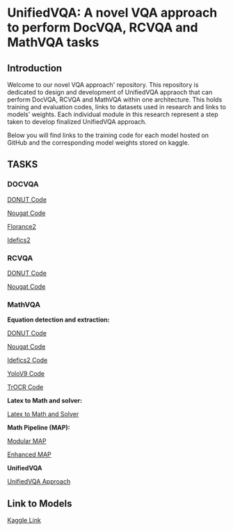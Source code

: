# UnifiedVQA: A novel VQA approach to perform DocVQA, RCVQA and MathVQA tasks

## Introduction
Welcome to our novel VQA approach' repository. This repository is dedicated to design and development of UnifiedVQA appraoch that can perform DocVQA, RCVQA and MathVQA within one architecture. This holds training and evaluation codes, links to datasets used in research and links to models' weights. Each individual module in this research represent a step taken to develop finalized UnifiedVQA approach.

Below you will find links to the training code for each model hosted on GitHub and the corresponding model weights stored on kaggle.

## TASKS

### DOCVQA

[DONUT Code](DocVQA/DONUT/DONUT_DocVQA.ipynb)

[Nougat Code](DocVQA/Nougat/Nougat_DocVQA.ipynb)

[Florance2](DocVQA/Florance2/Florance2_DocVQA.ipynb)

[Idefics2](DocVQA/Idefics2/Idefics2_DocVQA.ipynb)

### RCVQA

[DONUT Code](RCVQA/DONUT/DONUT_RCVQA.ipynb)

[Nougat Code](RCVQA/Nougat/Nougat_RCVQA.ipynb)

### MathVQA

**Equation detection and extraction:**

[DONUT Code](MathVQA/Equation%20Detection%20and%20Extraction/DONUT/DONUT_MathEquation_KIE.ipynb)

[Nougat Code](MathVQA/Equation%20Detection%20and%20Extraction/Nougat/NOUGAT_MathEquation_KIE.ipynb)

[Idefics2 Code](MathVQA/Equation%20Detection%20and%20Extraction/Idefics2/Idefics2_MathEquation_KIE.ipynb)

[YoloV9 Code](MathVQA/Equation%20Detection%20and%20Extraction/YoloV9/YoloV9_EquationDetection.ipynb)

[TrOCR Code](MathVQA/Equation%20Detection%20and%20Extraction/TrOCR/TrOCR_MathEquations_Recognition.ipynb)


**Latex to Math and solver:**

[Latex to Math and Solver](MathVQA/LLM%20and%20Math%20Solver/LLM_MathSolver.ipynb)

**Math Pipeline (MAP):**

[Modular MAP](MathVQA/MAP%20(Math%20pipelines)/Modular%20MAP/Yolo9_TrOCR_MathSolver_Pipeline.ipynb)

[Enhanced MAP](MathVQA/MAP%20(Math%20pipelines)/Enhanced%20MAP/DONUT_MathSolver_Pipeline.ipynb)

**UnifiedVQA**

[UnifiedVQA Approach](UnifiedVQA%20Approach/UnifiedVQA_Approach.ipynb)

## Link to Models
[Kaggle Link](https://kaggle.com/datasets/8dd270c140da54ca2ce135472570b4f2ca44262ffc178ae47edb30bb9c05a0ee)


